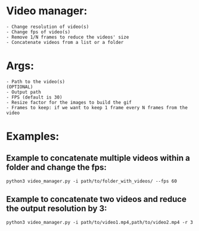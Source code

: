 # Video manager:
    - Change resolution of video(s)
    - Change fps of video(s)
    - Remove 1/N frames to reduce the videos' size
    - Concatenate videos from a list or a folder

# Args:
    - Path to the video(s)
    (OPTIONAL)
    - Output path
    - FPS (default is 30)
    - Resize factor for the images to build the gif
    - Frames to keep: if we want to keep 1 frame every N frames from the video

# Examples:
## Example to concatenate multiple videos within a folder and change the fps:
    python3 video_manager.py -i path/to/folder_with_videos/ --fps 60

## Example to concatenate two videos and reduce the output resolution by 3:
    python3 video_manager.py -i path/to/video1.mp4,path/to/video2.mp4 -r 3
